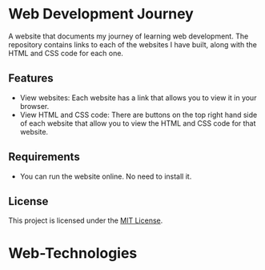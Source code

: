 # Web Development Journey

A website that documents my journey of learning web development. The repository contains links to each of the websites I have built, along with the HTML and CSS code for each one.

## Features
- View websites: Each website has a link that allows you to view it in your browser.
- View HTML and CSS code: There are buttons on the top right hand side of each website that allow you to view the HTML and CSS code for that website.

## Requirements
- You can run the website online. No need to install it.

## License
This project is licensed under the [MIT License](LICENSE).
# Web-Technologies
